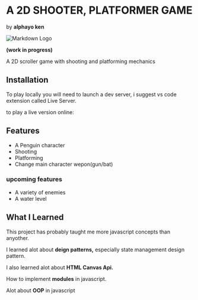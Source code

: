 # A 2D SHOOTER, PLATFORMER GAME
by __alphayo ken__

![Markdown Logo](https://i.ibb.co/3BFW28S/shooter.png)

__(work in progress)__

A 2D scroller game with shooting and platforming mechanics

## __Installation__

To play locally you will need to launch a dev server, i suggest vs code extension called Live Server.

to play a live version online:



## __Features__


* A Penguin character
* Shooting
* Platforming
* Change main character wepon(gun/bat) 

### __upcoming features__
* A variety of enemies
* A water level


## __What I Learned__

This project has probably taught me more javascript concepts than anyother.

I learned alot about __deign patterns,__ 
especially state management design pattern.

I also learned alot about __HTML Canvas Api.__

How to implement __modules__ in javascript.

Alot about __OOP__ in javascript

